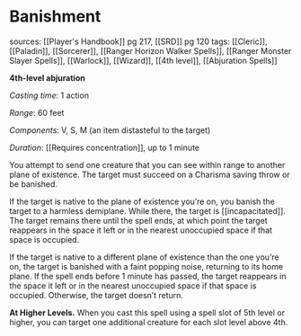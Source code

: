 # Banishment
sources: [[Player's Handbook]] pg 217, [[SRD]] pg 120
tags: [[Cleric]], [[Paladin]], [[Sorcerer]], [[Ranger Horizon Walker Spells]], [[Ranger Monster Slayer Spells]], [[Warlock]], [[Wizard]], [[4th level]], [[Abjuration Spells]]

**4th-level abjuration**

*Casting time*: 1 action

*Range*: 60 feet

*Components*: V, S, M (an item distasteful to the target)

*Duration*: [[Requires concentration]], up to 1 minute

You attempt to send one creature that you can see within range to another plane of existence. The target must succeed on a Charisma saving throw or be banished.

If the target is native to the plane of existence you’re on, you banish the target to a harmless demiplane. While there, the target is [[incapacitated]]. The target remains there until the spell ends, at which point the target reappears in the space it left or in the nearest unoccupied space if that space is occupied.

If the target is native to a different plane of existence than the one you’re on, the target is banished with a faint popping noise, returning to its home plane. If the spell ends before 1 minute has passed, the target reappears in the space it left or in the nearest unoccupied space if that space is occupied. Otherwise, the target doesn’t return.

**At Higher Levels.** When you cast this spell using a spell slot of 5th level or higher, you can target one additional creature for each slot level above 4th.
